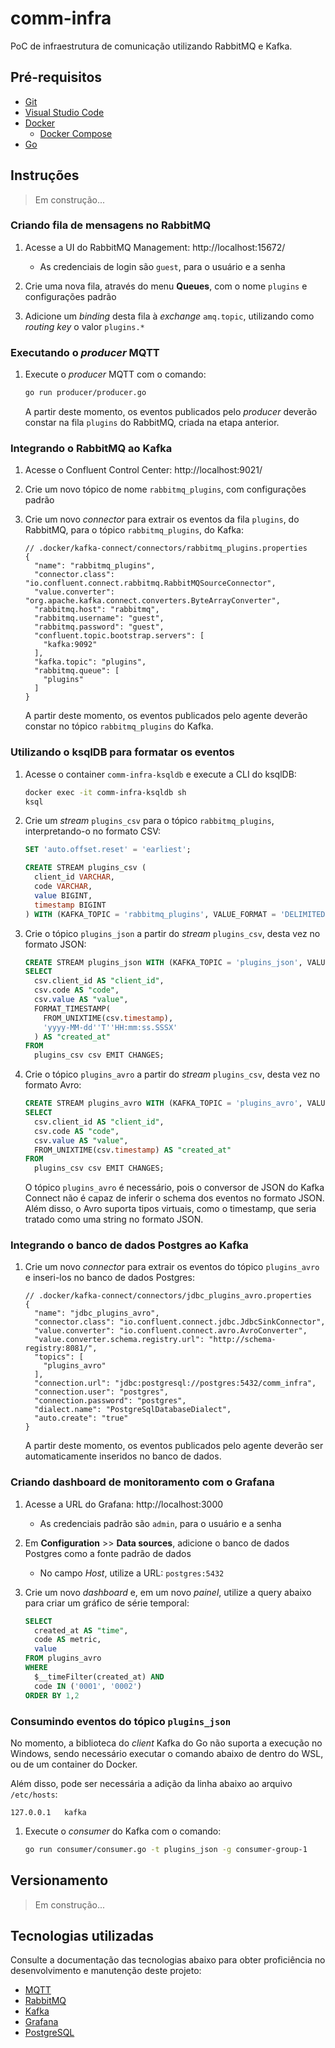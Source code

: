 # comm-infra

PoC de infraestrutura de comunicação utilizando RabbitMQ e Kafka.

## Pré-requisitos

- [Git](https://git-scm.com/)
- [Visual Studio Code](https://code.visualstudio.com/)
- [Docker](https://www.docker.com/)
  - [Docker Compose](https://docs.docker.com/compose/install/)
- [Go](https://go.dev/)

## Instruções

> Em construção...

### Criando fila de mensagens no RabbitMQ

1. Acesse a UI do RabbitMQ Management: http://localhost:15672/

    - As credenciais de login são `guest`, para o usuário e a senha

2. Crie uma nova fila, através do menu **Queues**, com o nome `plugins` e configurações padrão

3. Adicione um *binding* desta fila à *exchange* `amq.topic`, utilizando como *routing key* o valor
   `plugins.*`

### Executando o *producer* MQTT

1. Execute o *producer* MQTT com o comando:

    ```bash
    go run producer/producer.go
    ```

    A partir deste momento, os eventos publicados pelo *producer* deverão constar na fila `plugins`
    do RabbitMQ, criada na etapa anterior.

### Integrando o RabbitMQ ao Kafka

1. Acesse o Confluent Control Center: http://localhost:9021/

2. Crie um novo tópico de nome `rabbitmq_plugins`, com configurações padrão

3. Crie um novo *connector* para extrair os eventos da fila `plugins`, do RabbitMQ, para o tópico
   `rabbitmq_plugins`, do Kafka:

    ```jsonc
    // .docker/kafka-connect/connectors/rabbitmq_plugins.properties
    {
      "name": "rabbitmq_plugins",
      "connector.class": "io.confluent.connect.rabbitmq.RabbitMQSourceConnector",
      "value.converter": "org.apache.kafka.connect.converters.ByteArrayConverter",
      "rabbitmq.host": "rabbitmq",
      "rabbitmq.username": "guest",
      "rabbitmq.password": "guest",
      "confluent.topic.bootstrap.servers": [
        "kafka:9092"
      ],
      "kafka.topic": "plugins",
      "rabbitmq.queue": [
        "plugins"
      ]
    }
    ```

    A partir deste momento, os eventos publicados pelo agente deverão constar no tópico
    `rabbitmq_plugins` do Kafka.

### Utilizando o ksqlDB para formatar os eventos

1. Acesse o container `comm-infra-ksqldb` e execute a CLI do ksqlDB:

    ```bash
    docker exec -it comm-infra-ksqldb sh
    ksql
    ```

2. Crie um *stream* `plugins_csv` para o tópico `rabbitmq_plugins`, interpretando-o no formato CSV:

    ```sql
    SET 'auto.offset.reset' = 'earliest';

    CREATE STREAM plugins_csv (
      client_id VARCHAR,
      code VARCHAR,
      value BIGINT,
      timestamp BIGINT
    ) WITH (KAFKA_TOPIC = 'rabbitmq_plugins', VALUE_FORMAT = 'DELIMITED');
    ```

3. Crie o tópico `plugins_json` a partir do *stream* `plugins_csv`, desta vez no formato JSON:

    ```sql
    CREATE STREAM plugins_json WITH (KAFKA_TOPIC = 'plugins_json', VALUE_FORMAT = 'JSON') AS
    SELECT
      csv.client_id AS "client_id",
      csv.code AS "code",
      csv.value AS "value",
      FORMAT_TIMESTAMP(
        FROM_UNIXTIME(csv.timestamp),
        'yyyy-MM-dd''T''HH:mm:ss.SSSX'
      ) AS "created_at"
    FROM
      plugins_csv csv EMIT CHANGES;

4. Crie o tópico `plugins_avro` a partir do *stream* `plugins_csv`, desta vez no formato Avro:

    ```sql
    CREATE STREAM plugins_avro WITH (KAFKA_TOPIC = 'plugins_avro', VALUE_FORMAT = 'AVRO') AS
    SELECT
      csv.client_id AS "client_id",
      csv.code AS "code",
      csv.value AS "value",
      FROM_UNIXTIME(csv.timestamp) AS "created_at"
    FROM
      plugins_csv csv EMIT CHANGES;
    ```

    O tópico `plugins_avro` é necessário, pois o conversor de JSON do Kafka Connect não é capaz de
    inferir o schema dos eventos no formato JSON. Além disso, o Avro suporta tipos virtuais, como o
    timestamp, que seria tratado como uma string no formato JSON.

### Integrando o banco de dados Postgres ao Kafka

1. Crie um novo *connector* para extrair os eventos do tópico `plugins_avro` e inseri-los no banco de dados Postgres:

    ```jsonc
    // .docker/kafka-connect/connectors/jdbc_plugins_avro.properties
    {
      "name": "jdbc_plugins_avro",
      "connector.class": "io.confluent.connect.jdbc.JdbcSinkConnector",
      "value.converter": "io.confluent.connect.avro.AvroConverter",
      "value.converter.schema.registry.url": "http://schema-registry:8081/",
      "topics": [
        "plugins_avro"
      ],
      "connection.url": "jdbc:postgresql://postgres:5432/comm_infra",
      "connection.user": "postgres",
      "connection.password": "postgres",
      "dialect.name": "PostgreSqlDatabaseDialect",
      "auto.create": "true"
    }
    ```

    A partir deste momento, os eventos publicados pelo agente deverão ser automaticamente inseridos no banco de dados.

### Criando dashboard de monitoramento com o Grafana

1. Acesse a URL do Grafana: http://localhost:3000

    - As credenciais padrão são `admin`, para o usuário e a senha

2. Em **Configuration** >> **Data sources**, adicione o banco de dados Postgres como a fonte padrão de dados

    - No campo *Host*, utilize a URL: `postgres:5432`

3. Crie um novo *dashboard* e, em um novo *painel*, utilize a query abaixo para criar um gráfico de série temporal:

    ```sql
    SELECT
      created_at AS "time",
      code AS metric,
      value
    FROM plugins_avro
    WHERE
      $__timeFilter(created_at) AND
      code IN ('0001', '0002')
    ORDER BY 1,2
    ```

### Consumindo eventos do tópico `plugins_json`

No momento, a biblioteca do *client* Kafka do Go não suporta a execução no Windows, sendo
necessário executar o comando abaixo de dentro do WSL, ou de um container do Docker.

Além disso, pode ser necessária a adição da linha abaixo ao arquivo `/etc/hosts`:

```
127.0.0.1   kafka
```

1. Execute o *consumer* do Kafka com o comando:

    ```bash
    go run consumer/consumer.go -t plugins_json -g consumer-group-1
    ```

## Versionamento

> Em construção...

## Tecnologias utilizadas

Consulte a documentação das tecnologias abaixo para obter proficiência no desenvolvimento e
manutenção deste projeto:

- [MQTT](https://mqtt.org/)
- [RabbitMQ](https://www.rabbitmq.com/)
- [Kafka](https://kafka.apache.org/)
- [Grafana](https://grafana.com/)
- [PostgreSQL](https://www.postgresql.org/)
